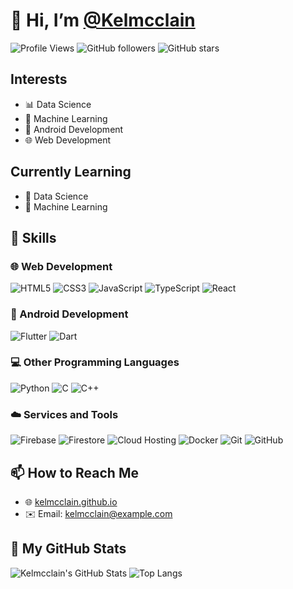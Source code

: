 # 👋 Hi, I’m [@Kelmcclain](https://github.com/Kelmcclain)

![Profile Views](https://komarev.com/ghpvc/?username=Kelmcclain&color=blueviolet)
![GitHub followers](https://img.shields.io/github/followers/Kelmcclain?label=Follow&style=social)
![GitHub stars](https://img.shields.io/github/stars/Kelmcclain?style=social)

## Interests

- 📊 Data Science
- 🤖 Machine Learning
- 📱 Android Development
- 🌐 Web Development

## Currently Learning

- 📘 Data Science
- 📗 Machine Learning

## 💼 Skills

### 🌐 Web Development

![HTML5](https://img.shields.io/badge/-HTML5-E34F26?logo=html5&logoColor=white&style=flat)
![CSS3](https://img.shields.io/badge/-CSS3-1572B6?logo=css3&logoColor=white&style=flat)
![JavaScript](https://img.shields.io/badge/-JavaScript-F7DF1E?logo=javascript&logoColor=black&style=flat)
![TypeScript](https://img.shields.io/badge/-TypeScript-007ACC?logo=typescript&logoColor=white&style=flat)
![React](https://img.shields.io/badge/-React-61DAFB?logo=react&logoColor=black&style=flat)

### 📱 Android Development

![Flutter](https://img.shields.io/badge/-Flutter-02569B?logo=flutter&logoColor=white&style=flat)
![Dart](https://img.shields.io/badge/-Dart-0175C2?logo=dart&logoColor=white&style=flat)

### 💻 Other Programming Languages

![Python](https://img.shields.io/badge/-Python-3776AB?logo=python&logoColor=white&style=flat)
![C](https://img.shields.io/badge/-C-A8B9CC?logo=c&logoColor=black&style=flat)
![C++](https://img.shields.io/badge/-C++-00599C?logo=cplusplus&logoColor=white&style=flat)

### ☁️ Services and Tools

![Firebase](https://img.shields.io/badge/-Firebase-FFCA28?logo=firebase&logoColor=black&style=flat)
![Firestore](https://img.shields.io/badge/-Firestore-FFA611?logo=firebase&logoColor=black&style=flat)
![Cloud Hosting](https://img.shields.io/badge/-Cloud%20Hosting-0F1C2C?logo=googlecloud&logoColor=white&style=flat)
![Docker](https://img.shields.io/badge/-Docker-2496ED?logo=docker&logoColor=white&style=flat)
![Git](https://img.shields.io/badge/-Git-F05032?logo=git&logoColor=white&style=flat)
![GitHub](https://img.shields.io/badge/-GitHub-181717?logo=github&logoColor=white&style=flat)

## 📫 How to Reach Me

- 🌐 [kelmcclain.github.io](https://kelmcclain.github.io/)
- ✉️ Email: [kelmcclain@example.com](mailto:mcclainkel@gmail.com) 

## 🚀 My GitHub Stats

![Kelmcclain's GitHub Stats](https://github-readme-stats.vercel.app/api?username=Kelmcclain&show_icons=true&theme=radical)
![Top Langs](https://github-readme-stats.vercel.app/api/top-langs/?username=Kelmcclain&layout=compact&theme=radical)

<!---
Kelmcclain/Kelmcclain is a ✨ special ✨ repository because its `README.md` (this file) appears on your GitHub profile.
You can click the Preview link to take a look at your changes.
--->
